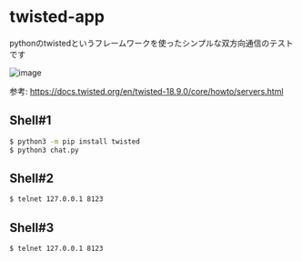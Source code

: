 # twisted-app

pythonのtwistedというフレームワークを使ったシンプルな双方向通信のテストです

![image](https://user-images.githubusercontent.com/5797788/201371230-3371d2aa-6c3f-45c0-b400-3169d03e52a0.png)


参考: https://docs.twisted.org/en/twisted-18.9.0/core/howto/servers.html

## Shell#1

```sh
$ python3 -m pip install twisted
$ python3 chat.py
```

## Shell#2

```sh
$ telnet 127.0.0.1 8123
```

## Shell#3

```sh
$ telnet 127.0.0.1 8123
```
